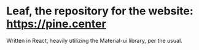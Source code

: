 # Leaf, the repository for the website: https://pine.center

Written in React, heavily utilizing the Material-ui library, per the usual.
